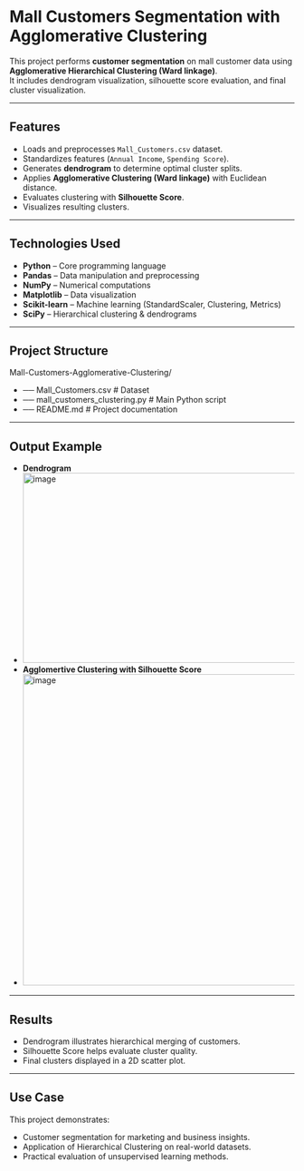 # Mall Customers Segmentation with Agglomerative Clustering

This project performs **customer segmentation** on mall customer data using **Agglomerative Hierarchical Clustering (Ward linkage)**.  
It includes dendrogram visualization, silhouette score evaluation, and final cluster visualization.

---

## Features
- Loads and preprocesses `Mall_Customers.csv` dataset.
- Standardizes features (`Annual Income`, `Spending Score`).
- Generates **dendrogram** to determine optimal cluster splits.
- Applies **Agglomerative Clustering (Ward linkage)** with Euclidean distance.
- Evaluates clustering with **Silhouette Score**.
- Visualizes resulting clusters.

---

## Technologies Used
- **Python** – Core programming language  
- **Pandas** – Data manipulation and preprocessing  
- **NumPy** – Numerical computations  
- **Matplotlib** – Data visualization  
- **Scikit-learn** – Machine learning (StandardScaler, Clustering, Metrics)  
- **SciPy** – Hierarchical clustering & dendrograms

---

## Project Structure
Mall-Customers-Agglomerative-Clustering/
- ── Mall_Customers.csv # Dataset 
- ── mall_customers_clustering.py # Main Python script
- ── README.md # Project documentation

---

## Output Example
- **Dendrogram**
- <img width="561" height="335" alt="image" src="https://github.com/user-attachments/assets/e7e64be2-c50f-4480-9ce9-cad7fac649f9" />
- **Agglomertive Clustering with Silhouette Score**
- <img width="726" height="549" alt="image" src="https://github.com/user-attachments/assets/2af33455-de4a-40b7-9e15-e84ce763327e" />

---

## Results
- Dendrogram illustrates hierarchical merging of customers.
- Silhouette Score helps evaluate cluster quality.
- Final clusters displayed in a 2D scatter plot.

---

## Use Case
This project demonstrates:
- Customer segmentation for marketing and business insights.
- Application of Hierarchical Clustering on real-world datasets.
- Practical evaluation of unsupervised learning methods.
